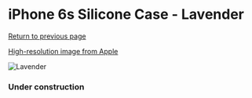 # iPhone 6s Silicone Case - Lavender

[Return to previous page](/iphone_6)

[High-resolution image from Apple](https://store.storeimages.cdn-apple.com/8756/as-images.apple.com/is/MLCV2?wid=4500&hei=4500&fmt=png)

<div style="width: 384px"><img src="/everysource/MLCV2.png" alt="Lavender"></div>

### Under construction
